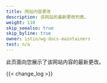 ```yaml
---
title: 网站内容更改
description: 该网站的最新更改列表。
weight: 110
skip_seealso: true
skip_byline: true
owner: istio/wg-docs-maintainers
test: n/a
---
```


此页面向您展示了该网站内容的最新更改。

{{< change_log >}}
